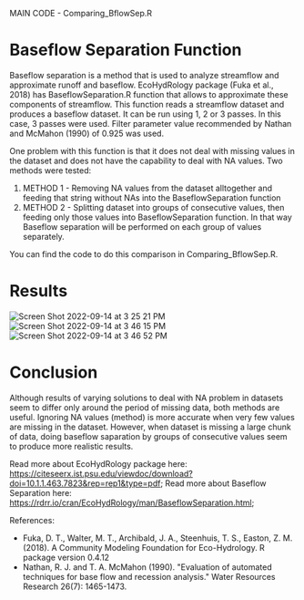 MAIN CODE - Comparing_BflowSep.R

# Baseflow Separation Function

Baseflow separation is a method that is used to analyze streamflow and approximate runoff and baseflow. EcoHydRology package (Fuka et al., 2018) has BaseflowSeparation.R function that allows to approximate these components of streamflow. This function reads a streamflow dataset and produces a baseflow dataset. It can be run using 1, 2 or 3 passes. In this case, 3 passes were used. Filter parameter value recommended by Nathan and McMahon (1990) of 0.925 was used. 

One problem with this function is that it does not deal with missing values in the dataset and does not have the capability to deal with NA values. Two methods were tested:
1) METHOD 1 - Removing NA values from the dataset alltogether and feeding that string without NAs into the BaseflowSeparation function
2) METHOD 2 - Splitting dataset into groups of consecutive values, then feeding only those values into BaseflowSeparation function. In that way Baseflow separation will be performed on each group of values separately.

You can find the code to do this comparison in Comparing_BflowSep.R. 

# Results

![Screen Shot 2022-09-14 at 3 25 21 PM](https://user-images.githubusercontent.com/111301407/190244534-b3374f8a-1c7e-4b26-9645-79e2de63c1ca.png)
![Screen Shot 2022-09-14 at 3 46 15 PM](https://user-images.githubusercontent.com/111301407/190248390-ec56ae21-936b-4916-91d7-8711319584e4.png)
![Screen Shot 2022-09-14 at 3 46 52 PM](https://user-images.githubusercontent.com/111301407/190248426-9289a49c-b706-4ca4-a22c-5142a6396c30.png)

# Conclusion
Although results of varying solutions to deal with NA problem in datasets seem to differ only around the period of missing data, both methods are useful. Ignoring NA values (method) is more accurate when very few values are missing in the dataset. However, when dataset is missing a large chunk of data, doing baseflow saparation by groups of consecutive values seem to produce more realistic results. 

Read more about EcoHydRology package here:
https://citeseerx.ist.psu.edu/viewdoc/download?doi=10.1.1.463.7823&rep=rep1&type=pdf;
Read more about Baseflow Separation here:
https://rdrr.io/cran/EcoHydRology/man/BaseflowSeparation.html;

References:
- Fuka, D. T., Walter, M. T., Archibald, J. A., Steenhuis, T. S., Easton, Z. M. (2018). A Community Modeling Foundation for Eco-Hydrology. R package version 0.4.12
- Nathan, R. J. and T. A. McMahon (1990). "Evaluation of automated techniques for base flow and recession analysis." Water Resources Research 26(7): 1465-1473.
